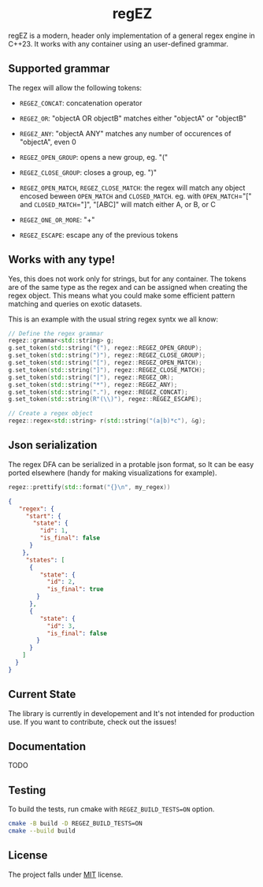 <h1 align=center>regEZ</h1>

regEZ is a modern, header only implementation of a general regex engine in C++23. It works with any container using an user-defined grammar.

## Supported grammar

The regex will allow the following tokens:

- `REGEZ_CONCAT`: concatenation operator

- `REGEZ_OR`: "objectA OR objectB" matches either "objectA" or "objectB"

- `REGEZ_ANY`: "objectA ANY" matches any number of occurences of "objectA", even 0

- `REGEZ_OPEN_GROUP`: opens a new group, eg. "("

- `REGEZ_CLOSE_GROUP`: closes a group, eg. ")"
    
- `REGEZ_OPEN_MATCH`, `REGEZ_CLOSE_MATCH`: the regex will match any object encosed
beween `OPEN_MATCH` and `CLOSED_MATCH`. eg. with `OPEN_MATCH`="[" and `CLOSED_MATCH`="]", 
"[ABC]" will match either A, or B, or C
    
- `REGEZ_ONE_OR_MORE`: "+"

- `REGEZ_ESCAPE`: escape any of the previous tokens

## Works with any type!

Yes, this does not work only for strings, but for any container. The tokens 
are of the same type as the regex and can be assigned when creating the regex object.
This means what you could make some efficient pattern matching and queries on
exotic datasets.

This is an example with the usual string regex syntx we all know:
```c++
// Define the regex grammar
regez::grammar<std::string> g;
g.set_token(std::string("("), regez::REGEZ_OPEN_GROUP);
g.set_token(std::string(")"), regez::REGEZ_CLOSE_GROUP);
g.set_token(std::string("["), regez::REGEZ_OPEN_MATCH);
g.set_token(std::string("]"), regez::REGEZ_CLOSE_MATCH);
g.set_token(std::string("|"), regez::REGEZ_OR);
g.set_token(std::string("*"), regez::REGEZ_ANY);
g.set_token(std::string("."), regez::REGEZ_CONCAT);
g.set_token(std::string(R"(\\)"), regez::REGEZ_ESCAPE);

// Create a regex object
regez::regex<std::string> r(std::string("(a|b)*c"), &g);
```

## Json serialization

The regex DFA can be serialized in a protable json format, so It can be easy ported 
elsewhere (handy for making visualizations for example).

```c++
regez::prettify(std::format("{}\n", my_regex)) 
```

```json
{
   "regex": {
     "start": {
       "state": {
         "id": 1,
         "is_final": false
      }
    },
     "states": [
      {
         "state": {
           "id": 2,
           "is_final": true
        }
      },
      {
         "state": {
           "id": 3,
           "is_final": false
        }
      }
    ]
  }
}
```


## Current State

The library is currently in developement and It's not intended for production use.
If you want to contribute, check out the issues!

## Documentation

TODO

## Testing

To build the tests, run cmake with `REGEZ_BUILD_TESTS=ON` option.
```bash
cmake -B build -D REGEZ_BUILD_TESTS=ON
cmake --build build
```

## License

The project falls under [MIT](./LICENSE) license.
